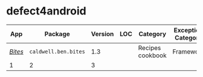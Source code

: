 # defect4android

App | Package | Version | LOC | Category | Exception Category | Root Cause | Exception Type | Issue | Fixed | 
--- | --- | --- | --- | --- | --- | --- | --- | --- | ---
*[Bites](https://github.com/karimhamdanali/bites-android)* | `caldwell.ben.bites` | 1.3 |  | Recipes cookbook | Framework | Parameter Error | NumberFormatException | - | - 
1 | 2 | 3
